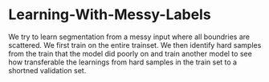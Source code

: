# Learning-With-Messy-Labels

We try to learn segmentation from a messy input where all boundries are scattered. We first train on the entire trainset. We then identify hard samples from the train that the model did poorly on and train another model to see how transferable the learnings from hard samples in the train set to a shortned validation set.
